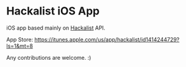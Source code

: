 # Hackalist iOS App

iOS app based mainly on  [Hackalist](https://github.com/Hackalist/Hackalist.github.io/) API. 

App Store: https://itunes.apple.com/us/app/hackalist/id1414244729?ls=1&mt=8

Any contributions are welcome. :) 
